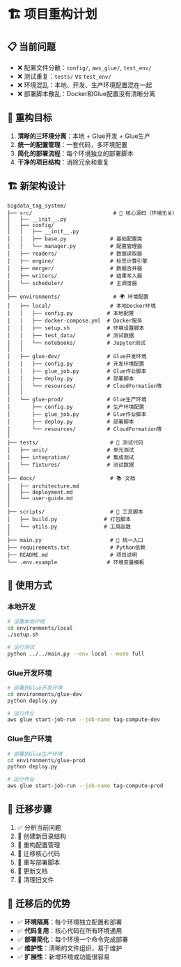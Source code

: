 # 🏗️ 项目重构计划

## 📋 当前问题
- ❌ 配置文件分散：`config/`, `aws_glue/`, `test_env/`
- ❌ 测试重复：`tests/` vs `test_env/`
- ❌ 环境混乱：本地、开发、生产环境配置混在一起
- ❌ 部署脚本散乱：Docker和Glue配置没有清晰分离

## 🎯 重构目标
1. **清晰的三环境分离**：本地 + Glue开发 + Glue生产
2. **统一的配置管理**：一套代码，多环境配置
3. **简化的部署流程**：每个环境独立的部署脚本
4. **干净的项目结构**：消除冗余和重复

## 🏗️ 新架构设计

```
bigdata_tag_system/
├── src/                          # 🔧 核心源码（环境无关）
│   ├── __init__.py
│   ├── config/
│   │   ├── __init__.py
│   │   ├── base.py              # 基础配置类
│   │   └── manager.py           # 配置管理器
│   ├── readers/                 # 数据读取器
│   ├── engine/                  # 标签计算引擎
│   ├── merger/                  # 数据合并器
│   ├── writers/                 # 结果写入器
│   └── scheduler/               # 主调度器
│
├── environments/                 # 🌍 环境配置
│   ├── local/                   # 本地Docker环境
│   │   ├── config.py           # 本地配置
│   │   ├── docker-compose.yml  # Docker服务
│   │   ├── setup.sh            # 环境设置脚本
│   │   ├── test_data/          # 测试数据
│   │   └── notebooks/          # Jupyter测试
│   │
│   ├── glue-dev/               # Glue开发环境
│   │   ├── config.py           # 开发环境配置
│   │   ├── glue_job.py         # Glue作业脚本
│   │   ├── deploy.py           # 部署脚本
│   │   └── resources/          # CloudFormation等
│   │
│   └── glue-prod/              # Glue生产环境
│       ├── config.py           # 生产环境配置
│       ├── glue_job.py         # Glue作业脚本
│       ├── deploy.py           # 部署脚本
│       └── resources/          # CloudFormation等
│
├── tests/                       # 🧪 测试代码
│   ├── unit/                   # 单元测试
│   ├── integration/            # 集成测试
│   └── fixtures/               # 测试数据
│
├── docs/                        # 📚 文档
│   ├── architecture.md
│   ├── deployment.md
│   └── user-guide.md
│
├── scripts/                     # 🔧 工具脚本
│   ├── build.py               # 打包脚本
│   └── utils.py               # 工具函数
│
├── main.py                      # 📍 统一入口
├── requirements.txt             # Python依赖
├── README.md                    # 项目说明
└── .env.example                # 环境变量模板
```

## 🚀 使用方式

### 本地开发
```bash
# 设置本地环境
cd environments/local
./setup.sh

# 运行测试
python ../../main.py --env local --mode full
```

### Glue开发环境
```bash
# 部署到Glue开发环境
cd environments/glue-dev
python deploy.py

# 运行作业
aws glue start-job-run --job-name tag-compute-dev
```

### Glue生产环境
```bash
# 部署到Glue生产环境
cd environments/glue-prod
python deploy.py

# 运行作业
aws glue start-job-run --job-name tag-compute-prod
```

## 📝 迁移步骤
1. ✅ 分析当前问题
2. 🔄 创建新目录结构
3. 🔄 重构配置管理
4. 🔄 迁移核心代码
5. 🔄 重写部署脚本
6. 🔄 更新文档
7. 🔄 清理旧文件

## 🎯 迁移后的优势
- ✅ **环境隔离**：每个环境独立配置和部署
- ✅ **代码复用**：核心代码在所有环境通用
- ✅ **部署简化**：每个环境一个命令完成部署
- ✅ **维护性**：清晰的文件组织，易于维护
- ✅ **扩展性**：新增环境或功能很容易